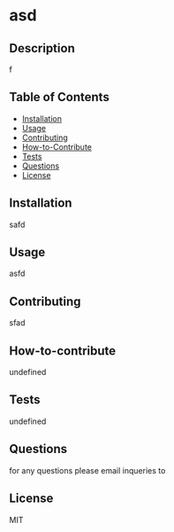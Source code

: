 # asd

## Description

f

## Table of Contents

- [Installation](#installation)
- [Usage](#usage)
- [Contributing](#Contributing)
- [How-to-Contribute](#How-to-contribute)
- [Tests](#Tests)
- [Questions](#Questions)
- [License](#license)

## Installation

safd

## Usage

asfd

## Contributing

sfad

## How-to-contribute

undefined

## Tests

undefined

## Questions

for any questions please email inqueries to 

## License

MIT